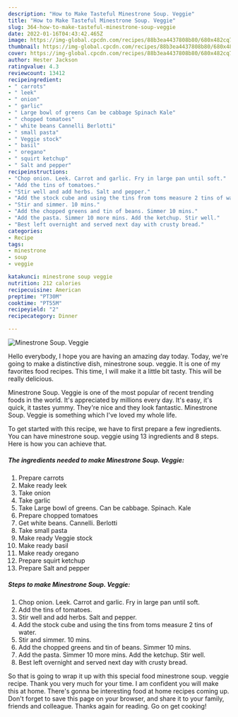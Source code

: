 ```yaml
---
description: "How to Make Tasteful Minestrone Soup. Veggie"
title: "How to Make Tasteful Minestrone Soup. Veggie"
slug: 364-how-to-make-tasteful-minestrone-soup-veggie
date: 2022-01-16T04:43:42.465Z
image: https://img-global.cpcdn.com/recipes/88b3ea4437808b80/680x482cq70/minestrone-soup-veggie-recipe-main-photo.jpg
thumbnail: https://img-global.cpcdn.com/recipes/88b3ea4437808b80/680x482cq70/minestrone-soup-veggie-recipe-main-photo.jpg
cover: https://img-global.cpcdn.com/recipes/88b3ea4437808b80/680x482cq70/minestrone-soup-veggie-recipe-main-photo.jpg
author: Hester Jackson
ratingvalue: 4.3
reviewcount: 13412
recipeingredient:
- " carrots"
- " leek"
- " onion"
- " garlic"
- " Large bowl of greens Can be cabbage Spinach Kale"
- " chopped tomatoes"
- " white beans Cannelli Berlotti"
- " small pasta"
- " Veggie stock"
- " basil"
- " oregano"
- " squirt ketchup"
- " Salt and pepper"
recipeinstructions:
- "Chop onion. Leek. Carrot and garlic. Fry in large pan until soft."
- "Add the tins of tomatoes."
- "Stir well and add herbs. Salt and pepper."
- "Add the stock cube and using the tins from toms measure 2 tins of water."
- "Stir and simmer. 10 mins."
- "Add the chopped greens and tin of beans. Simmer 10 mins."
- "Add the pasta. Simmer 10 more mins. Add the ketchup. Stir well."
- "Best left overnight and served next day with crusty bread."
categories:
- Recipe
tags:
- minestrone
- soup
- veggie

katakunci: minestrone soup veggie 
nutrition: 212 calories
recipecuisine: American
preptime: "PT30M"
cooktime: "PT55M"
recipeyield: "2"
recipecategory: Dinner

---
```



![Minestrone Soup. Veggie](https://img-global.cpcdn.com/recipes/88b3ea4437808b80/680x482cq70/minestrone-soup-veggie-recipe-main-photo.jpg)

Hello everybody, I hope you are having an amazing day today. Today, we're going to make a distinctive dish, minestrone soup. veggie. It is one of my favorites food recipes. This time, I will make it a little bit tasty. This will be really delicious.

Minestrone Soup. Veggie is one of the most popular of recent trending foods in the world. It's appreciated by millions every day. It's easy, it's quick, it tastes yummy. They're nice and they look fantastic. Minestrone Soup. Veggie is something which I've loved my whole life.




To get started with this recipe, we have to first prepare a few ingredients. You can have minestrone soup. veggie using 13 ingredients and 8 steps. Here is how you can achieve that.

<!--inarticleads1-->

##### The ingredients needed to make Minestrone Soup. Veggie:

1. Prepare  carrots
1. Make ready  leek
1. Take  onion
1. Take  garlic
1. Take  Large bowl of greens. Can be cabbage. Spinach. Kale
1. Prepare  chopped tomatoes
1. Get  white beans. Cannelli. Berlotti
1. Take  small pasta
1. Make ready  Veggie stock
1. Make ready  basil
1. Make ready  oregano
1. Prepare  squirt ketchup
1. Prepare  Salt and pepper




<!--inarticleads2-->

##### Steps to make Minestrone Soup. Veggie:

1. Chop onion. Leek. Carrot and garlic. Fry in large pan until soft.
1. Add the tins of tomatoes.
1. Stir well and add herbs. Salt and pepper.
1. Add the stock cube and using the tins from toms measure 2 tins of water.
1. Stir and simmer. 10 mins.
1. Add the chopped greens and tin of beans. Simmer 10 mins.
1. Add the pasta. Simmer 10 more mins. Add the ketchup. Stir well.
1. Best left overnight and served next day with crusty bread.




So that is going to wrap it up with this special food minestrone soup. veggie recipe. Thank you very much for your time. I am confident you will make this at home. There's gonna be interesting food at home recipes coming up. Don't forget to save this page on your browser, and share it to your family, friends and colleague. Thanks again for reading. Go on get cooking!
